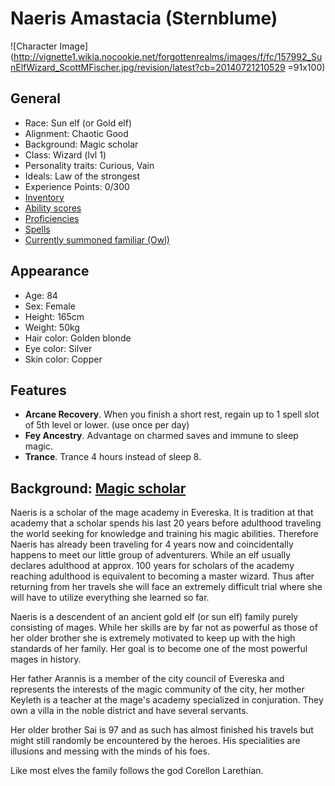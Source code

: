 # Naeris Amastacia (Sternblume)

![Character Image](http://vignette1.wikia.nocookie.net/forgottenrealms/images/f/fc/157992_SunElfWizard_ScottMFischer.jpg/revision/latest?cb=20140721210529 =91x100)

## General

* Race: Sun elf (or Gold elf)
* Alignment: Chaotic Good
* Background: Magic scholar
* Class: Wizard (lvl 1)
* Personality traits: Curious, Vain
* Ideals: Law of the strongest
* Experience Points: 0/300
* [Inventory](character/inventory)
* [Ability scores](character/ability-scores)
* [Proficiencies](character/proficiencies)
* [Spells](spells/)
* [Currently summoned familiar (Owl)](character/familiar)

## Appearance

* Age: 84
* Sex: Female
* Height: 165cm
* Weight: 50kg
* Hair color: Golden blonde
* Eye color: Silver
* Skin color: Copper

## Features

* **Arcane Recovery**. When you finish a short rest, regain up to 1 spell slot of 5th level or lower. (use once per day)
* **Fey Ancestry**. Advantage on charmed saves and immune to sleep magic.
* **Trance**. Trance 4 hours instead of sleep 8.

## Background: [Magic scholar](character/background)

Naeris is a scholar of the mage academy in Evereska. It is tradition at that academy that a scholar spends his last 20 years before adulthood traveling the world seeking for knowledge and training his magic abilities. Therefore Naeris has already been traveling for 4 years now and coincidentally happens to meet our little group of adventurers. While an elf usually declares adulthood at approx. 100 years for scholars of the academy reaching adulthood is equivalent to becoming a master wizard. Thus after returning from her travels she will face an extremely difficult trial where she will have to utilize everything she learned so far.

Naeris is a descendent of an ancient gold elf (or sun elf) family purely consisting of mages. While her skills are by far not as powerful as those of her older brother she is extremely motivated to keep up with the high standards of her family. Her goal is to become one of the most powerful mages in history.

Her father Arannis is a member of the city council of Evereska and represents the interests of the magic community of the city, her mother Keyleth is a teacher at the mage's academy specialized in conjuration. They own a villa in the noble district and have several servants.

Her older brother Sai is 97 and as such has almost finished his travels but might still randomly be encountered by the heroes. His specialities are illusions and messing with the minds of his foes.

Like most elves the family follows the god Corellon Larethian.
